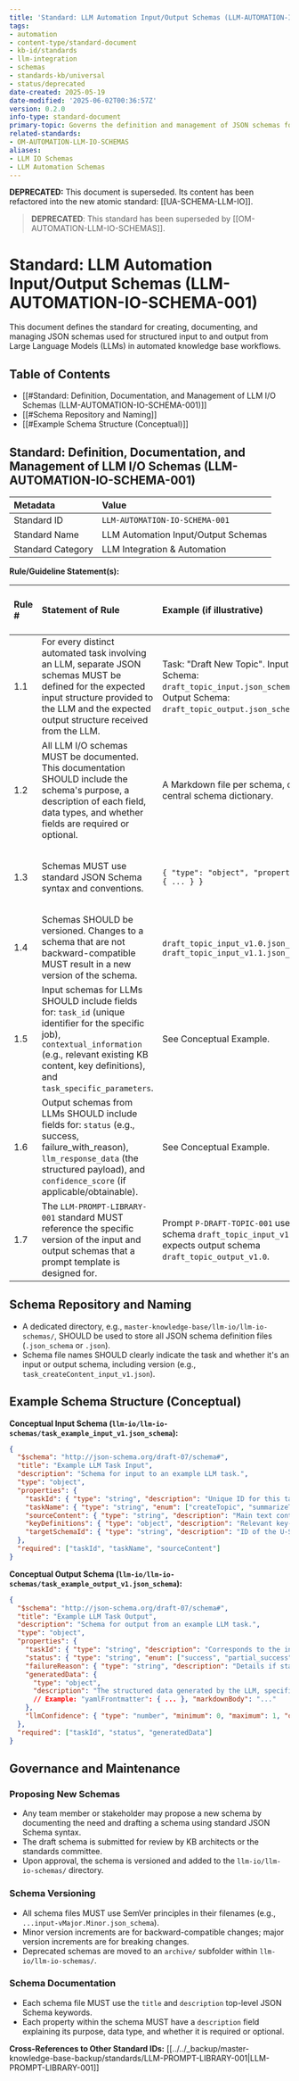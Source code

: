 ```yaml
---
title: 'Standard: LLM Automation Input/Output Schemas (LLM-AUTOMATION-IO-SCHEMA-001) - DEPRECATED'
tags:
- automation
- content-type/standard-document
- kb-id/standards
- llm-integration
- schemas
- standards-kb/universal
- status/deprecated
date-created: 2025-05-19
date-modified: '2025-06-02T00:36:57Z'
version: 0.2.0
info-type: standard-document
primary-topic: Governs the definition and management of JSON schemas for LLM inputs and outputs.
related-standards:
- OM-AUTOMATION-LLM-IO-SCHEMAS
aliases:
- LLM IO Schemas
- LLM Automation Schemas
---
```

**DEPRECATED:** This document is superseded. Its content has been refactored into the new atomic standard: [[UA-SCHEMA-LLM-IO]].

> **DEPRECATED**: This standard has been superseded by [[OM-AUTOMATION-LLM-IO-SCHEMAS]].

# Standard: LLM Automation Input/Output Schemas (LLM-AUTOMATION-IO-SCHEMA-001)

This document defines the standard for creating, documenting, and managing JSON schemas used for structured input to and output from Large Language Models (LLMs) in automated knowledge base workflows.

## Table of Contents
- [[#Standard: Definition, Documentation, and Management of LLM I/O Schemas (LLM-AUTOMATION-IO-SCHEMA-001)]]
- [[#Schema Repository and Naming]]
- [[#Example Schema Structure (Conceptual)]]

## Standard: Definition, Documentation, and Management of LLM I/O Schemas (LLM-AUTOMATION-IO-SCHEMA-001)

| Metadata        | Value                                 |
| :-------------- | :------------------------------------ |
| Standard ID     | `LLM-AUTOMATION-IO-SCHEMA-001`        |
| Standard Name   | LLM Automation Input/Output Schemas   |
| Standard Category | LLM Integration & Automation          |

**Rule/Guideline Statement(s):**

| Rule # | Statement of Rule                                                                                                                               | Example (if illustrative)                                    | Notes / Further Specification (if any)                                       |
| :----- | :---------------------------------------------------------------------------------------------------------------------------------------------- | :----------------------------------------------------------- | :--------------------------------------------------------------------------- |
| 1.1    | For every distinct automated task involving an LLM, separate JSON schemas MUST be defined for the expected input structure provided to the LLM and the expected output structure received from the LLM. | Task: "Draft New Topic". Input Schema: `draft_topic_input.json_schema`. Output Schema: `draft_topic_output.json_schema`. | Ensures clarity and predictability of LLM interactions.                      |
| 1.2    | All LLM I/O schemas MUST be documented. This documentation SHOULD include the schema's purpose, a description of each field, data types, and whether fields are required or optional. | A Markdown file per schema, or a central schema dictionary.  | Documentation is crucial for understanding and maintaining the automation.   |
| 1.3    | Schemas MUST use standard JSON Schema syntax and conventions.                                                                                   | `{ "type": "object", "properties": { ... } }`                | Promotes interoperability and use of standard validation tools.              |
| 1.4    | Schemas SHOULD be versioned. Changes to a schema that are not backward-compatible MUST result in a new version of the schema.                   | `draft_topic_input_v1.0.json_schema`, `draft_topic_input_v1.1.json_schema` | Manages evolution and impact on dependent prompts and scripts.             |
| 1.5    | Input schemas for LLMs SHOULD include fields for: `task_id` (unique identifier for the specific job), `contextual_information` (e.g., relevant existing KB content, key definitions), and `task_specific_parameters`. | See Conceptual Example.                                      | Provides necessary context for the LLM.                                      |
| 1.6    | Output schemas from LLMs SHOULD include fields for: `status` (e.g., success, failure_with_reason), `llm_response_data` (the structured payload), and `confidence_score` (if applicable/obtainable). | See Conceptual Example.                                      | Facilitates programmatic handling of LLM responses.                          |
| 1.7    | The `LLM-PROMPT-LIBRARY-001` standard MUST reference the specific version of the input and output schemas that a prompt template is designed for. | Prompt `P-DRAFT-TOPIC-001` uses input schema `draft_topic_input_v1.0` and expects output schema `draft_topic_output_v1.0`. | Ensures alignment between prompts and data structures.                       |

## Schema Repository and Naming

-   A dedicated directory, e.g., `master-knowledge-base/llm-io/llm-io-schemas/`, SHOULD be used to store all JSON schema definition files (`.json_schema` or `.json`).
-   Schema file names SHOULD clearly indicate the task and whether it's an input or output schema, including version (e.g., `task_createContent_input_v1.json`).

## Example Schema Structure (Conceptual)

**Conceptual Input Schema (`llm-io/llm-io-schemas/task_example_input_v1.json_schema`):**
```json
{
  "$schema": "http://json-schema.org/draft-07/schema#",
  "title": "Example LLM Task Input",
  "description": "Schema for input to an example LLM task.",
  "type": "object",
  "properties": {
    "taskId": { "type": "string", "description": "Unique ID for this task instance." },
    "taskName": { "type": "string", "enum": ["createTopic", "summarizeText", "suggestMetadata"] },
    "sourceContent": { "type": "string", "description": "Main text content to process." },
    "keyDefinitions": { "type": "object", "description": "Relevant key-value pairs from _key_definitions.md." },
    "targetSchemaId": { "type": "string", "description": "ID of the U-SCHEMA-* to adhere to for output." }
  },
  "required": ["taskId", "taskName", "sourceContent"]
}
```

**Conceptual Output Schema (`llm-io/llm-io-schemas/task_example_output_v1.json_schema`):**
```json
{
  "$schema": "http://json-schema.org/draft-07/schema#",
  "title": "Example LLM Task Output",
  "description": "Schema for output from an example LLM task.",
  "type": "object",
  "properties": {
    "taskId": { "type": "string", "description": "Corresponds to the input taskId." },
    "status": { "type": "string", "enum": ["success", "partial_success", "failure"] },
    "failureReason": { "type": "string", "description": "Details if status is failure." },
    "generatedData": {
      "type": "object",
      "description": "The structured data generated by the LLM, specific to the task."
      // Example: "yamlFrontmatter": { ... }, "markdownBody": "..."
    },
    "llmConfidence": { "type": "number", "minimum": 0, "maximum": 1, "description": "LLM's confidence if available." }
  },
  "required": ["taskId", "status", "generatedData"]
}
```

## Governance and Maintenance

### Proposing New Schemas
- Any team member or stakeholder may propose a new schema by documenting the need and drafting a schema using standard JSON Schema syntax.
- The draft schema is submitted for review by KB architects or the standards committee.
- Upon approval, the schema is versioned and added to the `llm-io/llm-io-schemas/` directory.

### Schema Versioning
- All schema files MUST use SemVer principles in their filenames (e.g., `...input-vMajor.Minor.json_schema`).
- Minor version increments are for backward-compatible changes; major version increments are for breaking changes.
- Deprecated schemas are moved to an `archive/` subfolder within `llm-io/llm-io-schemas/`.

### Schema Documentation
- Each schema file MUST use the `title` and `description` top-level JSON Schema keywords.
- Each property within the schema MUST have a `description` field explaining its purpose, data type, and whether it is required or optional.

**Cross-References to Other Standard IDs:** [[../../_backup/master-knowledge-base-backup/standards/LLM-PROMPT-LIBRARY-001|LLM-PROMPT-LIBRARY-001]] 